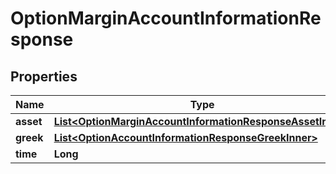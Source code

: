 

# OptionMarginAccountInformationResponse


## Properties

| Name | Type | Description | Notes |
|------------ | ------------- | ------------- | -------------|
|**asset** | [**List&lt;OptionMarginAccountInformationResponseAssetInner&gt;**](OptionMarginAccountInformationResponseAssetInner.md) |  |  [optional] |
|**greek** | [**List&lt;OptionAccountInformationResponseGreekInner&gt;**](OptionAccountInformationResponseGreekInner.md) |  |  [optional] |
|**time** | **Long** |  |  [optional] |



